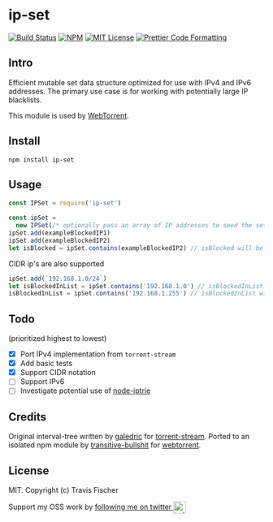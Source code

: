 # ip-set

<p>
  <a href="https://github.com/transitive-bullshit/ip-set/actions/workflows/main.yml"><img alt="Build Status" src="https://github.com/transitive-bullshit/ip-set/actions/workflows/main.yml/badge.svg" /></a>
  <a href="https://www.npmjs.com/package/ip-set"><img alt="NPM" src="https://img.shields.io/npm/v/ip-set.svg" /></a>
  <a href="https://github.com/transitive-bullshit/ip-set/main/LICENSE"><img alt="MIT License" src="https://img.shields.io/badge/license-MIT-blue" /></a>
	<a href="https://prettier.io"><img alt="Prettier Code Formatting" src="https://img.shields.io/badge/code_style-prettier-brightgreen.svg" /></a>
</p>

## Intro

Efficient mutable set data structure optimized for use with IPv4 and IPv6 addresses. The primary use case is for working with potentially large IP blacklists.

This module is used by [WebTorrent](http://webtorrent.io).

## Install

```
npm install ip-set
```

## Usage

```js
const IPSet = require('ip-set')

const ipSet =
  new IPSet(/* optionally pass an array of IP addresses to seed the set with */)
ipSet.add(exampleBlockedIP1)
ipSet.add(exampleBlockedIP2)
let isBlocked = ipSet.contains(exampleBlockedIP2) // isBlocked will be true
```

CIDR ip's are also supported

```js
ipSet.add(`192.168.1.0/24`)
let isBlockedInList = ipSet.contains('192.168.1.0') // isBlockedInList will be true
isBlockedInList = ipSet.contains('192.168.1.255') // isBlockedInList will be true
```

## Todo

(prioritized highest to lowest)

- [x] Port IPv4 implementation from `torrent-stream`
- [x] Add basic tests
- [x] Support CIDR notation
- [ ] Support IPv6
- [ ] Investigate potential use of [node-iptrie](https://github.com/postwait/node-iptrie)

## Credits

Original interval-tree written by [galedric](https://github.com/galedric) for [torrent-stream](https://github.com/mafintosh/torrent-stream). Ported to an isolated npm module by [transitive-bullshit](https://github.com/transitive-bullshit) for [webtorrent](http://webtorrent.io).

## License

MIT. Copyright (c) Travis Fischer

Support my OSS work by <a href="https://twitter.com/transitive_bs">following me on twitter <img src="https://storage.googleapis.com/saasify-assets/twitter-logo.svg" alt="twitter" height="24px" align="center"></a>
